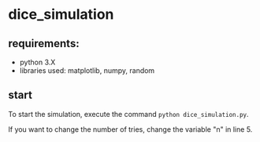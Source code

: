 # dice_simulation

## requirements:
- python 3.X
- libraries used: matplotlib, numpy, random

## start
To start the simulation, execute the command ```python dice_simulation.py```. 

If you want to change the number of tries, change the variable "n" in line 5.
